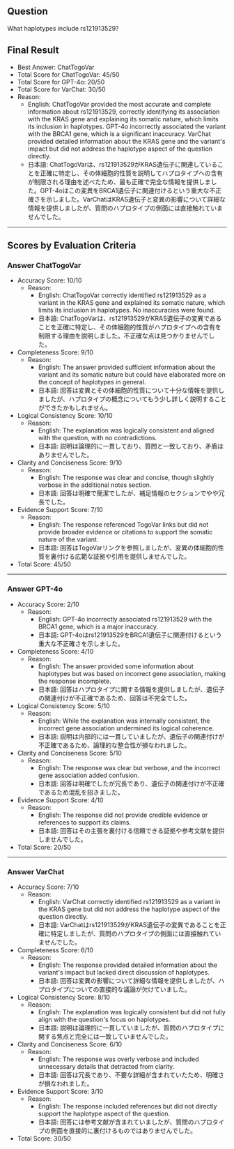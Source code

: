 ## Question

What haplotypes include rs121913529?

## Final Result

- Best Answer: ChatTogoVar
- Total Score for ChatTogoVar: 45/50
- Total Score for GPT-4o: 20/50
- Total Score for VarChat: 30/50
- Reason:
  - English: ChatTogoVar provided the most accurate and complete information about rs121913529, correctly identifying its association with the KRAS gene and explaining its somatic nature, which limits its inclusion in haplotypes. GPT-4o incorrectly associated the variant with the BRCA1 gene, which is a significant inaccuracy. VarChat provided detailed information about the KRAS gene and the variant's impact but did not address the haplotype aspect of the question directly.
  - 日本語: ChatTogoVarは、rs121913529がKRAS遺伝子に関連していることを正確に特定し、その体細胞的性質を説明してハプロタイプへの含有が制限される理由を述べたため、最も正確で完全な情報を提供しました。GPT-4oはこの変異をBRCA1遺伝子に関連付けるという重大な不正確さを示しました。VarChatはKRAS遺伝子と変異の影響について詳細な情報を提供しましたが、質問のハプロタイプの側面には直接触れていませんでした。

---

## Scores by Evaluation Criteria

### Answer ChatTogoVar
- Accuracy Score: 10/10
  - Reason: 
    - English: ChatTogoVar correctly identified rs121913529 as a variant in the KRAS gene and explained its somatic nature, which limits its inclusion in haplotypes. No inaccuracies were found.
    - 日本語: ChatTogoVarは、rs121913529がKRAS遺伝子の変異であることを正確に特定し、その体細胞的性質がハプロタイプへの含有を制限する理由を説明しました。不正確な点は見つかりませんでした。
- Completeness Score: 9/10
  - Reason: 
    - English: The answer provided sufficient information about the variant and its somatic nature but could have elaborated more on the concept of haplotypes in general.
    - 日本語: 回答は変異とその体細胞的性質について十分な情報を提供しましたが、ハプロタイプの概念についてもう少し詳しく説明することができたかもしれません。
- Logical Consistency Score: 10/10
  - Reason: 
    - English: The explanation was logically consistent and aligned with the question, with no contradictions.
    - 日本語: 説明は論理的に一貫しており、質問と一致しており、矛盾はありませんでした。
- Clarity and Conciseness Score: 9/10
  - Reason: 
    - English: The response was clear and concise, though slightly verbose in the additional notes section.
    - 日本語: 回答は明確で簡潔でしたが、補足情報のセクションでやや冗長でした。
- Evidence Support Score: 7/10
  - Reason: 
    - English: The response referenced TogoVar links but did not provide broader evidence or citations to support the somatic nature of the variant.
    - 日本語: 回答はTogoVarリンクを参照しましたが、変異の体細胞的性質を裏付ける広範な証拠や引用を提供しませんでした。
- Total Score: 45/50

---

### Answer GPT-4o
- Accuracy Score: 2/10
  - Reason: 
    - English: GPT-4o incorrectly associated rs121913529 with the BRCA1 gene, which is a major inaccuracy.
    - 日本語: GPT-4oはrs121913529をBRCA1遺伝子に関連付けるという重大な不正確さを示しました。
- Completeness Score: 4/10
  - Reason: 
    - English: The answer provided some information about haplotypes but was based on incorrect gene association, making the response incomplete.
    - 日本語: 回答はハプロタイプに関する情報を提供しましたが、遺伝子の関連付けが不正確であるため、回答は不完全でした。
- Logical Consistency Score: 5/10
  - Reason: 
    - English: While the explanation was internally consistent, the incorrect gene association undermined its logical coherence.
    - 日本語: 説明は内部的には一貫していましたが、遺伝子の関連付けが不正確であるため、論理的な整合性が損なわれました。
- Clarity and Conciseness Score: 5/10
  - Reason: 
    - English: The response was clear but verbose, and the incorrect gene association added confusion.
    - 日本語: 回答は明確でしたが冗長であり、遺伝子の関連付けが不正確であるため混乱を招きました。
- Evidence Support Score: 4/10
  - Reason: 
    - English: The response did not provide credible evidence or references to support its claims.
    - 日本語: 回答はその主張を裏付ける信頼できる証拠や参考文献を提供しませんでした。
- Total Score: 20/50

---

### Answer VarChat
- Accuracy Score: 7/10
  - Reason: 
    - English: VarChat correctly identified rs121913529 as a variant in the KRAS gene but did not address the haplotype aspect of the question directly.
    - 日本語: VarChatはrs121913529がKRAS遺伝子の変異であることを正確に特定しましたが、質問のハプロタイプの側面には直接触れていませんでした。
- Completeness Score: 6/10
  - Reason: 
    - English: The response provided detailed information about the variant's impact but lacked direct discussion of haplotypes.
    - 日本語: 回答は変異の影響について詳細な情報を提供しましたが、ハプロタイプについての直接的な議論が欠けていました。
- Logical Consistency Score: 8/10
  - Reason: 
    - English: The explanation was logically consistent but did not fully align with the question's focus on haplotypes.
    - 日本語: 説明は論理的に一貫していましたが、質問のハプロタイプに関する焦点と完全には一致していませんでした。
- Clarity and Conciseness Score: 6/10
  - Reason: 
    - English: The response was overly verbose and included unnecessary details that detracted from clarity.
    - 日本語: 回答は冗長であり、不要な詳細が含まれていたため、明確さが損なわれました。
- Evidence Support Score: 3/10
  - Reason: 
    - English: The response included references but did not directly support the haplotype aspect of the question.
    - 日本語: 回答には参考文献が含まれていましたが、質問のハプロタイプの側面を直接的に裏付けるものではありませんでした。
- Total Score: 30/50
